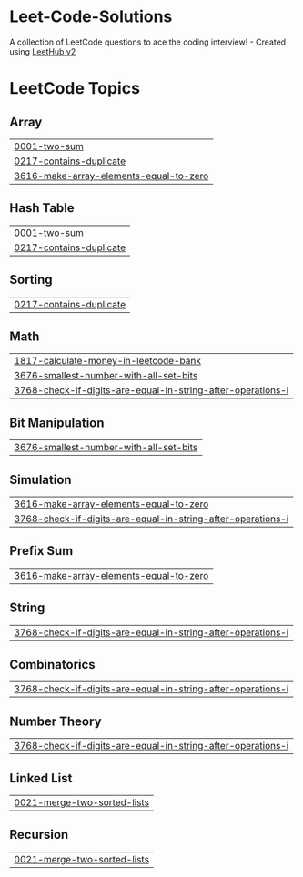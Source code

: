 # Leet-Code-Solutions
A collection of LeetCode questions to ace the coding interview! - Created using [LeetHub v2](https://github.com/arunbhardwaj/LeetHub-2.0)

<!---LeetCode Topics Start-->
# LeetCode Topics
## Array
|  |
| ------- |
| [0001-two-sum](https://github.com/sidpanda29/Leet-Code-Solutions/tree/master/0001-two-sum) |
| [0217-contains-duplicate](https://github.com/sidpanda29/Leet-Code-Solutions/tree/master/0217-contains-duplicate) |
| [3616-make-array-elements-equal-to-zero](https://github.com/sidpanda29/Leet-Code-Solutions/tree/master/3616-make-array-elements-equal-to-zero) |
## Hash Table
|  |
| ------- |
| [0001-two-sum](https://github.com/sidpanda29/Leet-Code-Solutions/tree/master/0001-two-sum) |
| [0217-contains-duplicate](https://github.com/sidpanda29/Leet-Code-Solutions/tree/master/0217-contains-duplicate) |
## Sorting
|  |
| ------- |
| [0217-contains-duplicate](https://github.com/sidpanda29/Leet-Code-Solutions/tree/master/0217-contains-duplicate) |
## Math
|  |
| ------- |
| [1817-calculate-money-in-leetcode-bank](https://github.com/sidpanda29/Leet-Code-Solutions/tree/master/1817-calculate-money-in-leetcode-bank) |
| [3676-smallest-number-with-all-set-bits](https://github.com/sidpanda29/Leet-Code-Solutions/tree/master/3676-smallest-number-with-all-set-bits) |
| [3768-check-if-digits-are-equal-in-string-after-operations-i](https://github.com/sidpanda29/Leet-Code-Solutions/tree/master/3768-check-if-digits-are-equal-in-string-after-operations-i) |
## Bit Manipulation
|  |
| ------- |
| [3676-smallest-number-with-all-set-bits](https://github.com/sidpanda29/Leet-Code-Solutions/tree/master/3676-smallest-number-with-all-set-bits) |
## Simulation
|  |
| ------- |
| [3616-make-array-elements-equal-to-zero](https://github.com/sidpanda29/Leet-Code-Solutions/tree/master/3616-make-array-elements-equal-to-zero) |
| [3768-check-if-digits-are-equal-in-string-after-operations-i](https://github.com/sidpanda29/Leet-Code-Solutions/tree/master/3768-check-if-digits-are-equal-in-string-after-operations-i) |
## Prefix Sum
|  |
| ------- |
| [3616-make-array-elements-equal-to-zero](https://github.com/sidpanda29/Leet-Code-Solutions/tree/master/3616-make-array-elements-equal-to-zero) |
## String
|  |
| ------- |
| [3768-check-if-digits-are-equal-in-string-after-operations-i](https://github.com/sidpanda29/Leet-Code-Solutions/tree/master/3768-check-if-digits-are-equal-in-string-after-operations-i) |
## Combinatorics
|  |
| ------- |
| [3768-check-if-digits-are-equal-in-string-after-operations-i](https://github.com/sidpanda29/Leet-Code-Solutions/tree/master/3768-check-if-digits-are-equal-in-string-after-operations-i) |
## Number Theory
|  |
| ------- |
| [3768-check-if-digits-are-equal-in-string-after-operations-i](https://github.com/sidpanda29/Leet-Code-Solutions/tree/master/3768-check-if-digits-are-equal-in-string-after-operations-i) |
## Linked List
|  |
| ------- |
| [0021-merge-two-sorted-lists](https://github.com/sidpanda29/Leet-Code-Solutions/tree/master/0021-merge-two-sorted-lists) |
## Recursion
|  |
| ------- |
| [0021-merge-two-sorted-lists](https://github.com/sidpanda29/Leet-Code-Solutions/tree/master/0021-merge-two-sorted-lists) |
<!---LeetCode Topics End-->